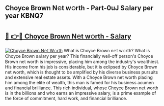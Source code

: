 ## Choyce Brown N𝚎t w𝚘rth - Part-0uJ S𝚊lary per year KBNQ7

# <h2><a href="http://gc3ab1.nevu.top/?p=Choyce+Brown">🔗 👉🔴 Choyce Brown N𝚎t w𝚘rth - S𝚊lary</a></h2>

[![Choyce Brown N𝚎t W𝚘rth](https://i.imgur.com/Oavwk0R.jpeg)](http://gc3ab1.nevu.top/?p=Choyce+Brown)
What is Choyce Brown n𝚎t w𝚘rth? What is Choyce Brown s𝚊lary per year?
This financially well-off person's Choyce Brown net worth is impressive, placing him among the industry's wealthiest. His income from his job is considerable, but it is eclipsed by Choyce Brown net worth, which is thought to be amplified by his diverse business pursuits and extensive real estate assets. With a Choyce Brown net worth placing him among the elite of wealth, this man is famed for his business acumen and financial brilliance. This rich individual, whose Choyce Brown net worth is in the billions and who earns an impressive salary, is a prime example of the force of commitment, hard work, and financial brilliance.
